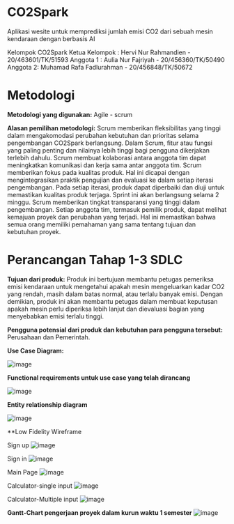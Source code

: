 # CO2Spark
Aplikasi wesite untuk memprediksi jumlah emisi CO2 dari sebuah mesin kendaraan dengan berbasis AI

Kelompok CO2Spark
Ketua Kelompok : Hervi Nur Rahmandien - 20/463601/TK/51593
Anggota 1 : Aulia Nur Fajriyah - 20/456360/TK/50490
Anggota 2: Muhamad Rafa Fadlurahman - 20/456848/TK/50672

# Metodologi


**Metodologi yang digunakan:**
Agile - scrum

**Alasan pemilihan metodologi:**
Scrum memberikan fleksibilitas yang tinggi dalam mengakomodasi perubahan kebutuhan dan prioritas selama pengembangan CO2Spark berlangsung. Dalam Scrum, fitur atau fungsi yang paling penting dan nilainya lebih tinggi bagi pengguna dikerjakan terlebih dahulu. Scrum membuat  kolaborasi antara anggota tim dapat meningkatkan komunikasi dan kerja sama antar anggota tim. Scrum memberikan fokus pada kualitas produk. Hal ini dicapai dengan mengintegrasikan praktik pengujian dan evaluasi ke dalam setiap iterasi pengembangan. Pada setiap iterasi, produk dapat diperbaiki dan diuji untuk memastikan kualitas produk terjaga. Sprint ini akan berlangsung selama 2 minggu. Scrum memberikan tingkat transparansi yang tinggi dalam pengembangan. Setiap anggota tim, termasuk pemilik produk, dapat melihat kemajuan proyek dan perubahan yang terjadi. Hal ini memastikan bahwa semua orang memiliki pemahaman yang sama tentang tujuan dan kebutuhan proyek.


# Perancangan Tahap 1-3 SDLC

**Tujuan dari produk:**
Produk ini bertujuan membantu petugas pemeriksa emisi kendaraan untuk mengetahui apakah mesin mengeluarkan kadar CO2 yang rendah, masih dalam batas normal, atau terlalu banyak emisi. Dengan demikian, produk ini akan membantu petugas dalam membuat keputusan apakah mesin perlu diperiksa lebih lanjut dan dievaluasi bagian yang menyebabkan emisi terlalu tinggi.

**Pengguna potensial dari produk dan kebutuhan para pengguna tersebut:**
Perusahaan dan Pemerintah. 

**Use Case Diagram:**

![image](https://user-images.githubusercontent.com/79232239/223449998-56031dd7-90e7-48d5-bb67-693bdadb2caf.png)

**Functional requirements untuk use case yang telah dirancang**

![image](https://user-images.githubusercontent.com/79232239/223451126-f5541f3c-d5fa-4635-a7e9-9e438c022804.png)

**Entity relationship diagram**

![image](https://user-images.githubusercontent.com/79232239/223451382-e231ddd9-c678-4656-b0d2-ccc4e9d1d129.png)

**Low Fidelity Wireframe

Sign up
![image](https://user-images.githubusercontent.com/79232239/223451601-016cba02-bbb9-4a34-b7a1-89c115bdc622.png)

Sign in
![image](https://user-images.githubusercontent.com/79232239/223451671-ea3d3888-7137-4a82-b11e-036f1aabbe8e.png)

Main Page
![image](https://user-images.githubusercontent.com/79232239/223451828-a3622b73-c3d9-4b8a-aaa0-5f6267c5886a.png)

Calculator-single input
![image](https://user-images.githubusercontent.com/79232239/223451954-5eb20e71-40c8-4142-b5a4-d706afaafba5.png)

Calculator-Multiple input
![image](https://user-images.githubusercontent.com/79232239/223452029-ebadc75c-5aab-464c-a249-3a54fe9a4f05.png)

**Gantt-Chart pengerjaan proyek dalam kurun waktu 1 semester**
![image](https://user-images.githubusercontent.com/79232239/223452179-91f494b3-178b-451d-9cab-109e0c4abfa3.png)




